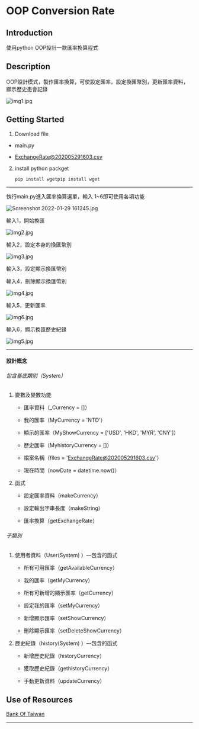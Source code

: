 # OOP Conversion Rate

## Introduction

使用python OOP設計一款匯率換算程式



## Description

OOP設計模式，製作匯率換算，可使設定匯率，設定換匯幣別，更新匯率資料，顯示歷史患會記錄

<img title="" src="https://s2.loli.net/2022/01/29/1QpYVF7WqMvR23k.jpg" alt="img1.jpg" data-align="center">

## Getting Started

1.  Download file
   
   - main.py
   
   - ExchangeRate@202005291603.csv

2. install python packget
   
   ```
   pip install wgetpip install wget
   ```

---

執行main.py進入匯率換算選單，輸入 1~6即可使用各項功能

<img title="" src="https://s2.loli.net/2022/01/29/1QpYVF7WqMvR23k.jpg" alt="Screenshot 2022-01-29 161245.jpg" data-align="center">

輸入1，開始換匯

<img title="" src="https://s2.loli.net/2022/01/29/AjnkGwmQvFHeIhN.jpg" alt="img2.jpg" data-align="center">

輸入2，設定本身的換匯幣別

<img title="" src="https://s2.loli.net/2022/01/29/4wzsFBgUkuiXNly.jpg" alt="img3.jpg" data-align="center">

輸入3，設定顯示換匯幣別

輸入4，刪除顯示換匯幣別

<img title="" src="https://s2.loli.net/2022/01/29/b3N2Bfa1Wj7vIm9.jpg" alt="img4.jpg" data-align="center">

輸入5，更新匯率

<img title="" src="https://s2.loli.net/2022/01/29/yd7TnR2Ys8bHmBi.jpg" alt="img6.jpg" data-align="center">

輸入6，顯示換匯歷史紀錄



<img title="" src="https://s2.loli.net/2022/01/29/3wFdmYbISaqD1Co.jpg" alt="img5.jpg" data-align="center">

---

#### 設計概念

###### 包含基底類別（System）

1. 變數及變數功能
   
   - 匯率資料（_Currency = []）
   
   - 我的匯率（MyCurrency = 'NTD'）
   
   - 顯示的匯率（MyShowCurrency = ['USD', 'HKD', 'MYR', 'CNY']）
   
   - 歷史匯率（MyhistoryCurrency = []）
   
   - 檔案名稱（files = '[ExchangeRate@202005291603.csv](mailto:ExchangeRate@202005291603.csv)'）
   
   - 現在時間（nowDate = datetime.now()）

2. 函式
   
   - 設定匯率資料（makeCurrency）
   
   - 設定輸出字串長度（makeString）
   
   - 匯率換算（getExchangeRate）
     
     

###### 子類別

1. 使用者資料（User(System) ）—包含的函式 
   
   - 所有可用匯率（getAvailableCurrency）
   
   - 我的匯率（getMyCurrency）
   
   - 所有可新增的顯示匯率（getCurrency）
   
   - 設定我的匯率（setMyCurrency）
   
   - 新增顯示匯率（setShowCurrency）
   
   - 刪除顯示匯率（setDeleteShowCurrency）

2. 歷史紀錄（history(System) ）—包含的函式 
   
   - 新增歷史紀錄（historyCurrency）
   
   - 獲取歷史紀錄（gethistoryCurrency） 
   
   - 手動更新資料（updateCurrency）

## 

## Use of Resources

[Bank Of Taiwan](https://rate.bot.com.tw/)

---
